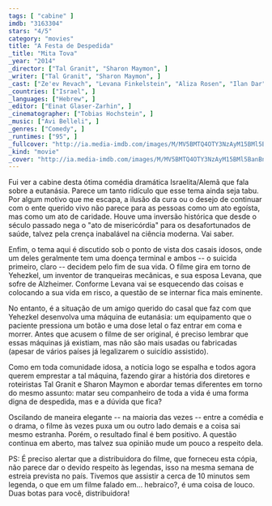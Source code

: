 ```yaml
---
tags: [ "cabine" ]
imdb: "3163304"
stars: "4/5"
category: "movies"
title: "A Festa de Despedida"
_title: "Mita Tova"
_year: "2014"
_director: ["Tal Granit", "Sharon Maymon", ]
_writer: ["Tal Granit", "Sharon Maymon", ]
_cast: ["Ze'ev Revach", "Levana Finkelstein", "Aliza Rosen", "Ilan Dar", "Raffi Tavor", "Yosef Carmon", "Hilla Sarjon", "Assaf Ben-Shimon", "Ilanit Dado", ]
_countries: ["Israel", ]
_languages: ["Hebrew", ]
_editor: ["Einat Glaser-Zarhin", ]
_cinematographer: ["Tobias Hochstein", ]
_music: ["Avi Belleli", ]
_genres: ["Comedy", ]
_runtimes: ["95", ]
_fullcover: "http://ia.media-imdb.com/images/M/MV5BMTQ4OTY3NzAyM15BMl5BanBnXkFtZTgwOTM3Mzk0NDE@.jpg"
_kind: "movie"
_cover: "http://ia.media-imdb.com/images/M/MV5BMTQ4OTY3NzAyM15BMl5BanBnXkFtZTgwOTM3Mzk0NDE@._V1._SX94_SY140_.jpg"
---
```

Fui ver a cabine desta ótima comédia dramática Israelita/Alemã que fala sobre a eutanásia. Parece um tanto ridículo que esse tema ainda seja tabu. Por algum motivo que me escapa, a ilusão da cura ou o desejo de continuar com o ente querido vivo não parece para as pessoas como um ato egoísta, mas como um ato de caridade. Houve uma inversão histórica que desde o século passado nega o "ato de misericórdia" para os desafortunados de saúde, talvez pela crença inabalável na ciência moderna. Vai saber.

Enfim, o tema aqui é discutido sob o ponto de vista dos casais idosos, onde um deles geralmente tem uma doença terminal e ambos -- o suicida primeiro, claro -- decidem pelo fim de sua vida. O filme gira em torno de Yehezkel, um inventor de tranqueiras mecânicas, e sua esposa Levana, que sofre de Alzheimer. Conforme Levana vai se esquecendo das coisas e colocando a sua vida em risco, a questão de se internar fica mais eminente.

No entanto, é a situação de um amigo querido do casal que faz com que Yehezkel desenvolva uma máquina de eutanásia: um equipamento que o paciente pressiona um botão e uma dose letal o faz entrar em coma e morrer. Antes que acusem o filme de ser original, é preciso lembrar que essas máquinas já existiam, mas não são mais usadas ou fabricadas (apesar de vários países já legalizarem o suicídio assistido).

Como em toda comunidade idosa, a notícia logo se espalha e todos agora querem emprestar a tal máquina, fazendo girar a história dos diretores e roteiristas Tal Granit e Sharon Maymon e abordar temas diferentes em torno do mesmo assunto: matar seu companheiro de toda a vida é uma forma digna de despedida, mas e a dúvida que fica?

Oscilando de maneira elegante -- na maioria das vezes -- entre a comédia e o drama, o filme às vezes puxa um ou outro lado demais e a coisa sai mesmo estranha. Porém, o resultado final é bem positivo. A questão continua em aberto, mas talvez sua opinião mude um pouco a respeito dela.

PS: É preciso alertar que a distribuidora do filme, que forneceu esta cópia, não parece dar o devido respeito às legendas, isso na mesma semana de estreia prevista no país. Tivemos que assistir a cerca de 10 minutos sem legenda, o que em um filme falado em... hebraico?, é uma coisa de louco. Duas botas para você, distribuidora!
